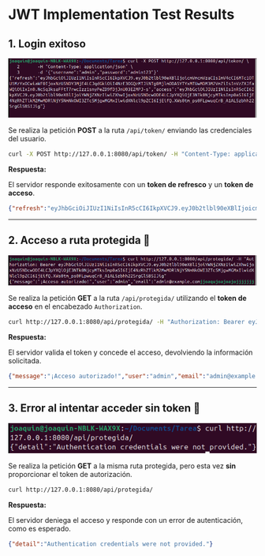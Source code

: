 # JWT Implementation Test Results

## 1\. Login exitoso 

![Login Exitoso](https://github.com/JoaquiinAguilar/JWT-DJANGO/blob/main/images/curl-login.png?raw=true)

Se realiza la petición **POST** a la ruta `/api/token/` enviando las credenciales del usuario.

```bash
curl -X POST http://127.0.0.1:8080/api/token/ -H "Content-Type: application/json" -d '''{"username":"admin","password":"admin123"}'''
```

**Respuesta:**

El servidor responde exitosamente con un **token de refresco** y un **token de acceso**.

```json
{"refresh":"eyJhbGciOiJIUzI1NiIsInR5cCI6IkpXVCJ9.eyJ0b2tlbl90eXBlIjoicmVmcmVzaCIsImV4cCI6MTc1OTU1MzYxOCwiaWF0IjoxNzU5NDY3MjE4LCJqdGkiOiI4NzE3OGQzMTJiNTg0MjlmODA5YTYxMTUwMDM3M2VmZiIsInVzZXJfaWQiOiIxIn0.Nc5q3ksaFFtT7rwcIzz1snyPeZD9fDjJnU03E2MPJ-s","access":"eyJhbGciOiJIUzI1NiIsInR5cCI6IkpXVCJ9.eyJ0b2tlbl90eXBlIjoiYWNjZXNzIiwiZXhwIjoxNzU5NDcwODE4LCJpYXQiOjE3NTk0NjcyMTksImp0aSI6IjE4NzRhZTlkM2MwMDRlNjY5NmNkOWI3ZTc5MjgwMGMxIiwidXNlcl9pZCI6IjEifQ.XWs0tm_ps0FLpwuqCrB_A1AL5zbhh22SrgGl5BSIJig"}
```

-----

## 2\. Acceso a ruta protegida 🔐

![Acceso Ruta Protegida](https://github.com/JoaquiinAguilar/JWT-DJANGO/blob/main/images/curl-token.png?raw=true)

Se realiza la petición **GET** a la ruta `/api/protegida/` utilizando el **token de acceso** en el encabezado `Authorization`.

```bash
curl http://127.0.0.1:8080/api/protegida/ -H "Authorization: Bearer eyJhbGciOiJIUzI1NiIsInR5cCI6IkpXVCJ9.eyJ0b2tlbl90eXBlIjoiYWNjZXNzIiwiZXhwIjoxNzU5NDcwODE4LCJpYXQiOjE3NTk0NjcyMTksImp0aSI6IjE4NzRhZTlkM2MwMDRlNjY5NmNkOWI3ZTc5MjgwMGMxIiwidXNlcl9pZCI6IjEifQ.XWs0tm_ps0FLpwuqCrB_A1AL5zbhh22SrgGl5BSIJig"
```

**Respuesta:**

El servidor valida el token y concede el acceso, devolviendo la información solicitada.

```json
{"message":"¡Acceso autorizado!","user":"admin","email":"admin@example.com"}
```

-----

## 3\. Error al intentar acceder sin token 🚫

![Acceso Denegado](https://github.com/JoaquiinAguilar/JWT-DJANGO/blob/main/images/curl-notToken.png?raw=true)

Se realiza la petición **GET** a la misma ruta protegida, pero esta vez **sin** proporcionar el token de autorización.

```bash
curl http://127.0.0.1:8080/api/protegida/
```

**Respuesta:**

El servidor deniega el acceso y responde con un error de autenticación, como es esperado.

```json
{"detail":"Authentication credentials were not provided."}
```